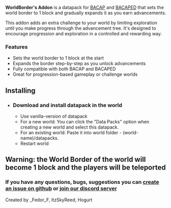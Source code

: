 

**WorldBorder's Addon** is a datapack for [BACAP](https://modrinth.com/datapack/blazeandcaves-advancements-pack) and [BACAPED](https://modrinth.com/datapack/bacap-enhanced-discoveries) that sets the world border to 1 block and gradually expands it as you earn advancements.

This addon adds an extra challenge to your world by limiting exploration until you make progress through the advancement tree. It's designed to encourage progression and exploration in a controlled and rewarding way.

### Features
- Sets the world border to 1 block at the start
- Expands the border step-by-step as you unlock advancements
- Fully compatible with both BACAP and BACAPED
- Great for progression-based gameplay or challenge worlds

## Installing
- ### Download and install datapack in the world
  - Use vanilla-version of datapack
  - For a new world: You can click the "Data Packs" option when creating a new world and select this datapack.
  - For an existing world: Paste it into world folder - (world-name)/datapacks.
  - Restart world

## Warning: the World Border of the world will become 1 block and the players will be teleported

### If you have any questions, bugs, suggestions you can [create an issue on github](https://github.com/Komaru-cats/WB-Addon-for-BACAP/issues) or [join our discord server](https://discord.gg/j9VKsyXPhz)
</p> 
Created by _Fedor_F, ItzSkyReed, Hogurt
